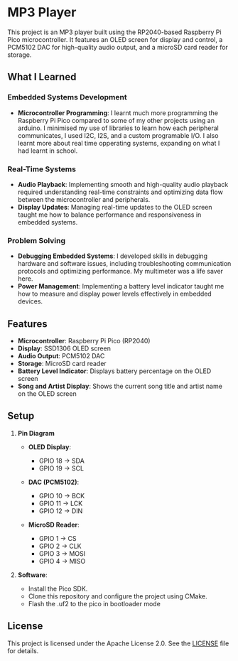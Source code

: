 # MP3 Player

This project is an MP3 player built using the RP2040-based Raspberry Pi Pico microcontroller. It features an OLED screen for display and control, a PCM5102 DAC for high-quality audio output, and a microSD card reader for storage.

## What I Learned

### Embedded Systems Development

- **Microcontroller Programming**: I learnt much more programming the Raspberry Pi Pico compared to some of my other projects using an arduino. I minimised my use of libraries to learn how each peripheral communicates, I used I2C, I2S, and a custom programable I/O. I also learnt more about real time opperating systems, expanding on what I had learnt in school.

### Real-Time Systems

- **Audio Playback**: Implementing smooth and high-quality audio playback required understanding real-time constraints and optimizing data flow between the microcontroller and peripherals.
- **Display Updates**: Managing real-time updates to the OLED screen taught me how to balance performance and responsiveness in embedded systems.

### Problem Solving
- **Debugging Embedded Systems**: I developed skills in debugging hardware and software issues, including troubleshooting communication protocols and optimizing performance. My multimeter was a life saver here.
- **Power Management**: Implementing a battery level indicator taught me how to measure and display power levels effectively in embedded devices.

## Features

- **Microcontroller**: Raspberry Pi Pico (RP2040)
- **Display**: SSD1306 OLED screen
- **Audio Output**: PCM5102 DAC
- **Storage**: MicroSD card reader
- **Battery Level Indicator**: Displays battery percentage on the OLED screen
- **Song and Artist Display**: Shows the current song title and artist name on the OLED screen

## Setup

1. **Pin Diagram**

   - **OLED Display**:
     - GPIO 18 -> SDA
     - GPIO 19 -> SCL

   - **DAC (PCM5102)**:
     - GPIO 10 -> BCK
     - GPIO 11 -> LCK
     - GPIO 12 -> DIN

   - **MicroSD Reader**:
     - GPIO 1 -> CS
     - GPIO 2 -> CLK
     - GPIO 3 -> MOSI
     - GPIO 4 -> MISO

2. **Software**:
   - Install the Pico SDK.
   - Clone this repository and configure the project using CMake.
   - Flash the .uf2 to the pico in bootloader mode

## License

This project is licensed under the Apache License 2.0. See the [LICENSE](LICENSE) file for details.